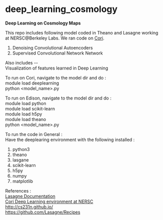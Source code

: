 # deep_learning_cosmology
<b> Deep Learning on Cosmology Maps </b> </br>

This repo includes following model coded in Theano and Lasagne working at NERSC@Berkeley Labs. We ran code on <a href="http://www.nersc.gov/users/computational-systems/cori/">Cori</a>. </br>

1. Denoising Convolutional Autoencoders </br>
2. Supervised Convolutional Network Network </br>

Also includes -- </br> 
Visualization of features learned in Deep Learning </br> 

To run on Cori, navigate to the model dir and do : </br>
module load deeplearning </br>
python <model_name>.py </br>

To run on Edison, navigate to the model dir and do : </br>
module load python </br>
module load scikit-learn </br> 
module load h5py </br>
module load theano </br>
python <model_name>.py </br>

To run the code in General : </br> 
Have the deeplearing environment with the following installed : </br>
1. python3 </br>
2. theano </br>
3. lasgane </br>
4. scikit-learn </br>
5. h5py </br>
6. numpy </br>
7. matplotlib </br>

References : </br>
<a href= "https://lasagne.readthedocs.io/en/latest/">Lasagne Documentation </a>  </br>
<a href= "http://www.nersc.gov/users/data-analytics/data-analytics/deep-learning/">Cori Deep Learning environment at NERSC </a>  </br>
http://cs231n.github.io/  </br>
https://github.com/Lasagne/Recipes </br>

